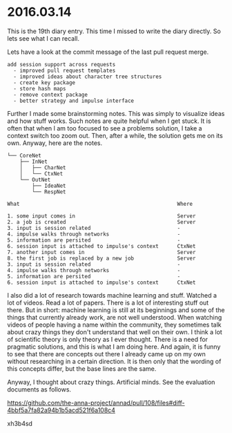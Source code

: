 # 2016.03.14
This is the 19th diary entry. This time I missed to write the diary directly.
So lets see what I can recall.

Lets have a look at the commit message of the last pull request merge.
```
add session support across requests
  - improved pull request templates
  - improved ideas about character tree structures
  - create key package
  - store hash maps
  - remove context package
  - better strategy and impulse interface
```

Further I made some brainstorming notes. This was simply to visualize ideas and
how stuff works. Such notes are quite helpful when I get stuck. It is often
that when I am too focused to see a problems solution, I take a context switch
too zoom out. Then, after a while, the solution gets me on its own. Anyway,
here are the notes.
```
└── CoreNet
    ├── InNet
    │   ├── CharNet
    │   └── CtxNet
    └── OutNet
        ├── IdeaNet
        └── RespNet

What                                                   Where

1. some input comes in                                 Server
2. a job is created                                    Server
3. input is session related                            -
4. impulse walks through networks                      -
5. information are persited                            -
6. session input is attached to impulse's context      CtxNet
7. another input comes in                              Server
8. the first job is replaced by a new job              Server
3. input is session related                            -
4. impulse walks through networks                      -
5. information are persited                            -
6. session input is attached to impulse's context      CtxNet
```

I also did a lot of research towards machine learning and stuff. Watched a lot
of videos. Read a lot of papers. There is a lot of interesting stuff out there.
But in short: machine learning is still at its beginnings and some of the
things that currently already work, are not well understood. When watching
videos of people having a name within the community, they sometimes talk about
crazy things they don't understand that well on their own. I think a lot of
scientific theory is only theory as I ever thought. There is a need for
pragmatic solutions, and this is what I am doing here. And again, it is funny
to see that there are concepts out there I already came up on my own without
researching in a certain direction. It is then only that the wording of this
concepts differ, but the base lines are the same.

Anyway, I thought about crazy things. Artificial minds. See the evaluation
documents as follows.

https://github.com/the-anna-project/annad/pull/108/files#diff-4bbf5a7fa82a94b1b5acd521f6a108c4

xh3b4sd
